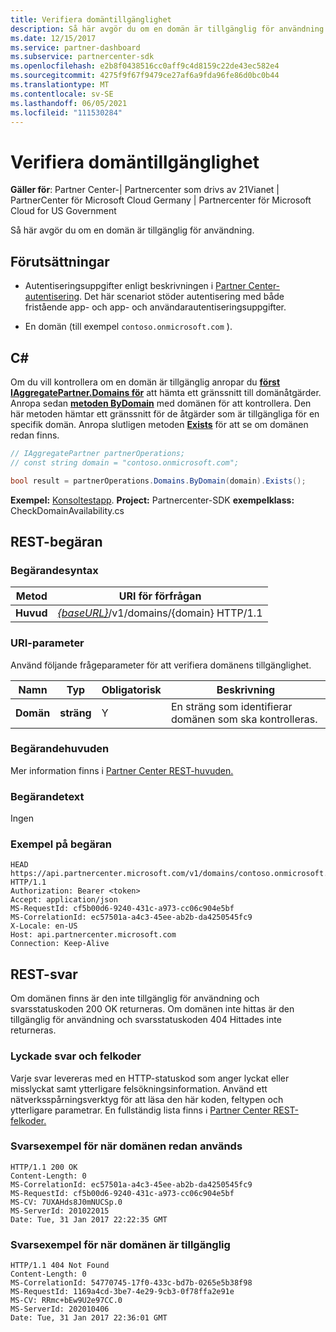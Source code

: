 ```yaml
---
title: Verifiera domäntillgänglighet
description: Så här avgör du om en domän är tillgänglig för användning.
ms.date: 12/15/2017
ms.service: partner-dashboard
ms.subservice: partnercenter-sdk
ms.openlocfilehash: e2b8f0438516cc0aff9c4d8159c22de43ec582e4
ms.sourcegitcommit: 4275f9f67f9479ce27af6a9fda96fe86d0bc0b44
ms.translationtype: MT
ms.contentlocale: sv-SE
ms.lasthandoff: 06/05/2021
ms.locfileid: "111530284"
---
```

# <a name="verify-domain-availability"></a>Verifiera domäntillgänglighet

**Gäller för**: Partner Center-| Partnercenter som drivs av 21Vianet | PartnerCenter för Microsoft Cloud Germany | Partnercenter för Microsoft Cloud for US Government

Så här avgör du om en domän är tillgänglig för användning.

## <a name="prerequisites"></a>Förutsättningar

- Autentiseringsuppgifter enligt beskrivningen i [Partner Center-autentisering](partner-center-authentication.md). Det här scenariot stöder autentisering med både fristående app- och app- och användarautentiseringsuppgifter.

- En domän (till exempel `contoso.onmicrosoft.com` ).

## <a name="c"></a>C\#

Om du vill kontrollera om en domän är tillgänglig anropar du [**först IAggregatePartner.Domains för**](/dotnet/api/microsoft.store.partnercenter.ipartner.domains) att hämta ett gränssnitt till domänåtgärder. Anropa sedan [**metoden ByDomain**](/dotnet/api/microsoft.store.partnercenter.domains.idomaincollection.bydomain) med domänen för att kontrollera. Den här metoden hämtar ett gränssnitt för de åtgärder som är tillgängliga för en specifik domän. Anropa slutligen metoden [**Exists**](/dotnet/api/microsoft.store.partnercenter.domains.idomain.exists) för att se om domänen redan finns.

``` csharp
// IAggregatePartner partnerOperations;
// const string domain = "contoso.onmicrosoft.com";

bool result = partnerOperations.Domains.ByDomain(domain).Exists();
```

**Exempel:** [Konsoltestapp](console-test-app.md). **Project:** Partnercenter-SDK **exempelklass:** CheckDomainAvailability.cs

## <a name="rest-request"></a>REST-begäran

### <a name="request-syntax"></a>Begärandesyntax

| Metod   | URI för förfrågan                                                              |
|----------|--------------------------------------------------------------------------|
| **Huvud** | [*{baseURL}*](partner-center-rest-urls.md)/v1/domains/{domain} HTTP/1.1 |

### <a name="uri-parameter"></a>URI-parameter

Använd följande frågeparameter för att verifiera domänens tillgänglighet.

| Namn       | Typ       | Obligatorisk | Beskrivning                                   |
|------------|------------|----------|-----------------------------------------------|
| **Domän** | **sträng** | Y        | En sträng som identifierar domänen som ska kontrolleras. |

### <a name="request-headers"></a>Begärandehuvuden

Mer information finns i [Partner Center REST-huvuden.](headers.md)

### <a name="request-body"></a>Begärandetext

Ingen

### <a name="request-example"></a>Exempel på begäran

```http
HEAD https://api.partnercenter.microsoft.com/v1/domains/contoso.onmicrosoft.com HTTP/1.1
Authorization: Bearer <token>
Accept: application/json
MS-RequestId: cf5b00d6-9240-431c-a973-cc06c904e5bf
MS-CorrelationId: ec57501a-a4c3-45ee-ab2b-da4250545fc9
X-Locale: en-US
Host: api.partnercenter.microsoft.com
Connection: Keep-Alive
```

## <a name="rest-response"></a>REST-svar

Om domänen finns är den inte tillgänglig för användning och svarsstatuskoden 200 OK returneras. Om domänen inte hittas är den tillgänglig för användning och svarsstatuskoden 404 Hittades inte returneras.

### <a name="response-success-and-error-codes"></a>Lyckade svar och felkoder

Varje svar levereras med en HTTP-statuskod som anger lyckat eller misslyckat samt ytterligare felsökningsinformation. Använd ett nätverksspårningsverktyg för att läsa den här koden, feltypen och ytterligare parametrar. En fullständig lista finns i [Partner Center REST-felkoder.](error-codes.md)

### <a name="response-example-for-when-the-domain-is-already-in-use"></a>Svarsexempel för när domänen redan används

```http
HTTP/1.1 200 OK
Content-Length: 0
MS-CorrelationId: ec57501a-a4c3-45ee-ab2b-da4250545fc9
MS-RequestId: cf5b00d6-9240-431c-a973-cc06c904e5bf
MS-CV: 7UXAHds8J0mNUCSp.0
MS-ServerId: 201022015
Date: Tue, 31 Jan 2017 22:22:35 GMT
```

### <a name="response-example-for-when-the-domain-is-available"></a>Svarsexempel för när domänen är tillgänglig

```http
HTTP/1.1 404 Not Found
Content-Length: 0
MS-CorrelationId: 54770745-17f0-433c-bd7b-0265e5b38f98
MS-RequestId: 1169a4cd-3be7-4e29-9cb3-0f78ffa2e91e
MS-CV: RRmc+bEw9U2e97CC.0
MS-ServerId: 202010406
Date: Tue, 31 Jan 2017 22:36:01 GMT
```
